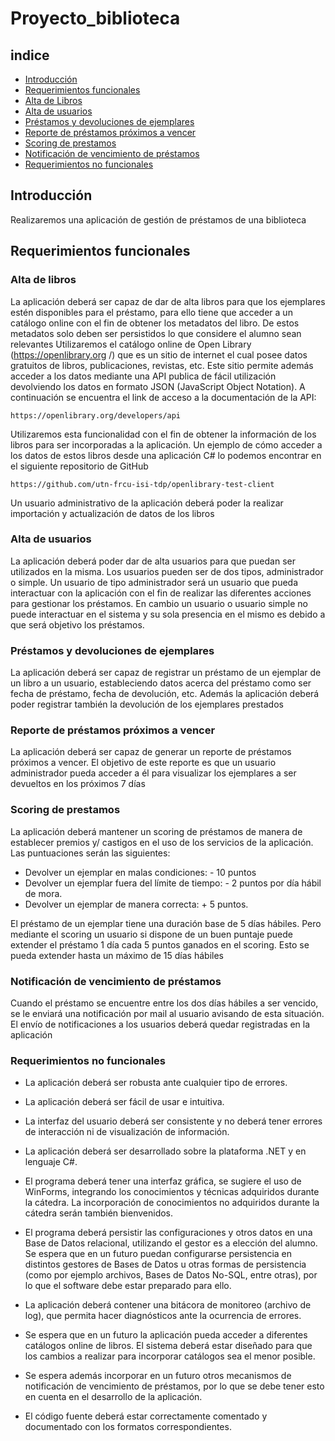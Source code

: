 # Proyecto_biblioteca

## indice 
- [Introducción](#id1)
- [Requerimientos funcionales](#id2)
- [Alta de Libros](#id3)
- [Alta de usuarios](#id4)
- [Préstamos y devoluciones de ejemplares](#id5)
- [Reporte de préstamos próximos a vencer](#id6)
- [Scoring de prestamos](#id7)
- [Notificación de vencimiento de préstamos](#id8)
- [Requerimientos no funcionales](#id9)

## Introducción <a name="id1"></a>
Realizaremos una aplicación de gestión de préstamos de una biblioteca

## Requerimientos funcionales<a name="id2"></a>

### Alta de libros<a name="id3"></a>
La aplicación deberá ser capaz de dar de alta libros para que los ejemplares estén 
disponibles para el préstamo, para ello tiene que acceder a un catálogo online con el fin de 
obtener los metadatos del libro. De estos metadatos solo deben ser persistidos lo que 
considere el alumno sean relevantes
Utilizaremos el catálogo online de Open Library (https://openlibrary.org /) que es un sitio 
de internet el cual posee datos gratuitos de libros, publicaciones, revistas, etc.
Este sitio permite además acceder a los datos mediante una API publica de fácil utilización 
devolviendo los datos en formato JSON (JavaScript Object Notation). A continuación se 
encuentra el link de acceso a la documentación de la API:

`https://openlibrary.org/developers/api`

Utilizaremos esta funcionalidad con el fin de obtener la información de los libros para ser 
incorporadas a la aplicación. Un ejemplo de cómo acceder a los datos de estos libros desde 
una aplicación C# lo podemos encontrar en el siguiente repositorio de GitHub

`https://github.com/utn-frcu-isi-tdp/openlibrary-test-client`

Un usuario administrativo de la aplicación deberá poder la realizar importación y 
actualización de datos de los libros

### Alta de usuarios <a name="id4"></a>

La aplicación deberá poder dar de alta usuarios para que puedan ser utilizados en la misma. 
Los usuarios pueden ser de dos tipos, administrador o simple. Un usuario de tipo 
administrador será un usuario que pueda interactuar con la aplicación con el fin de realizar 
las diferentes acciones para gestionar los préstamos. En cambio un usuario o usuario simple 
no puede interactuar en el sistema y su sola presencia en el mismo es debido a que será 
objetivo los préstamos.

### Préstamos y devoluciones de ejemplares <a name="id5"></a>

La aplicación deberá ser capaz de registrar un préstamo de un ejemplar de un libro a un 
usuario, estableciendo datos acerca del préstamo como ser fecha de préstamo, fecha de 
devolución, etc. Además la aplicación deberá poder registrar también la devolución de los 
ejemplares prestados


### Reporte de préstamos próximos a vencer <a name="id6"></a>

La aplicación deberá ser capaz de generar un reporte de préstamos próximos a vencer. El 
objetivo de este reporte es que un usuario administrador pueda acceder a él para visualizar 
los ejemplares a ser devueltos en los próximos 7 días

### Scoring de prestamos <a name="id7"></a>

La aplicación deberá mantener un scoring de préstamos de manera de establecer premios y/ 
castigos en el uso de los servicios de la aplicación.
Las puntuaciones serán las siguientes:

- Devolver un ejemplar en malas condiciones: - 10 puntos
- Devolver un ejemplar fuera del límite de tiempo: - 2 puntos por día hábil de mora.
- Devolver un ejemplar de manera correcta: + 5 puntos.

El préstamo de un ejemplar tiene una duración base de 5 días hábiles. Pero mediante el 
scoring un usuario si dispone de un buen puntaje puede extender el préstamo 1 día cada 5 
puntos ganados en el scoring. Esto se pueda extender hasta un máximo de 15 días hábiles

### Notificación de vencimiento de préstamos <a name="id8"></a>

Cuando el préstamo se encuentre entre los dos días hábiles a ser vencido, se le enviará una 
notificación por mail al usuario avisando de esta situación. El envío de notificaciones a los 
usuarios deberá quedar registradas en la aplicación

### Requerimientos no funcionales <a name="id9"></a>

- La aplicación deberá ser robusta ante cualquier tipo de errores.

- La aplicación deberá ser fácil de usar e intuitiva.
- La interfaz del usuario deberá ser consistente y no deberá tener errores de 
interacción ni de visualización de información.
- La aplicación deberá ser desarrollado sobre la plataforma .NET y en lenguaje C#.
- El programa deberá tener una interfaz gráfica, se sugiere el uso de WinForms, 
integrando los conocimientos y técnicas adquiridos durante la cátedra. La 
incorporación de conocimientos no adquiridos durante la cátedra serán también 
bienvenidos.
- El programa deberá persistir las configuraciones y otros datos en una Base de Datos 
relacional, utilizando el gestor es a elección del alumno. Se espera que en un futuro 
puedan configurarse persistencia en distintos gestores de Bases de Datos u otras 
formas de persistencia (como por ejemplo archivos, Bases de Datos No-SQL, entre 
otras), por lo que el software debe estar preparado para ello.
- La aplicación deberá contener una bitácora de monitoreo (archivo de log), que 
permita hacer diagnósticos ante la ocurrencia de errores.
- Se espera que en un futuro la aplicación pueda acceder a diferentes catálogos 
online de libros. El sistema deberá estar diseñado para que los cambios a 
realizar para incorporar catálogos sea el menor posible.
- Se espera además incorporar en un futuro otros mecanismos de notificación de 
vencimiento de préstamos, por lo que se debe tener esto en cuenta en el 
desarrollo de la aplicación.
- El código fuente deberá estar correctamente comentado y documentado con los 
formatos correspondientes.